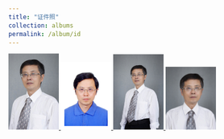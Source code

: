 ```yaml
---
title: "证件照"
collection: albums
permalink: /album/id
---
```

<a href="../keli_photo/ID/P020180928258101403240.jpg">
  <img src="../keli_photo/ID/P020180928258101403240.jpg" width="100">
</a>
<a href="../keli_photo/ID/韩克利1寸.jpg">
  <img src="../keli_photo/ID/韩克利1寸.jpg" width="100">
</a>

<a href="../keli_photo/ID/韩克利-形象照.jpg">
  <img src="../keli_photo/ID/韩克利-形象照.jpg" width="100">
</a>
<a href="../keli_photo/ID/韩克利-证件照.jpg">
  <img src="../keli_photo/ID/韩克利-证件照.jpg" width="100">
</a>
